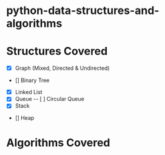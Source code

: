 # python-data-structures-and-algorithms

# Structures Covered
- [x] Graph (Mixed, Directed & Undirected)
- [] Binary Tree
- [x] Linked List
- [x] Queue
-- [ ] Circular Queue
- [x] Stack
- [] Heap

# Algorithms Covered
